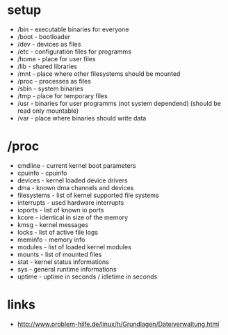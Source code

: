 # setup

* /bin  -   executable binaries for everyone
* /boot -   bootloader
* /dev  -   devices as files
* /etc  -   configuration files for programms
* /home -   place for user files
* /lib  -   shared libraries
* /mnt  -   place where other filesystems should be mounted
* /proc -   processes as files
* /sbin -   system binaries
* /tmp  -   place for temporary files
* /usr  -   binaries for user programms (not system dependend) (should be read only mountable)
* /var  -   place where binaries should write data

# /proc

* cmdline       -   current kernel boot parameters
* cpuinfo       -   cpuinfo
* devices       -   kernel loaded device drivers
* dma           -   known dma channels and devices
* filesystems   -   list of kernel supported file systems
* interrupts    -   used hardware interrupts
* ioports       -   list of known io ports
* kcore         -   identical in size of the memory
* kmsg          -   kernel messages
* locks         -   list of active file logs
* meminfo       -   memory info
* modules       -   list of loaded kernel modules
* mounts        -   list of mounted files
* stat          -   kernel status informations
* sys           -   general runtime informations
* uptime        -   uptime in seconds / idletime in seconds

# links

* http://www.problem-hilfe.de/linux/h/Grundlagen/Dateiverwaltung.html
